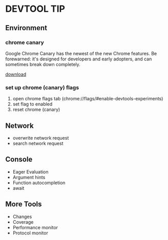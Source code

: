 # DEVTOOL TIP



## Environment


### chrome canary
Google Chrome Canary has the newest of the new Chrome features.
Be forewarned: it's designed for developers and early adopters, and can sometimes break down completely.

[download](https://www.google.com/chrome/browser/canary.html)


### set up chrome (canary) flags
1. open chrome flags tab (chrome://flags/#enable-devtools-experiments)
2. set flag to enabled
3. reset chrome (canary)



## Network

* overwrite network request
* search network request




## Console

* Eager Evaluation
* Argument hints
* Function autocompletion
* await




## More Tools

* Changes
* Coverage
* Performance monitor
* Protocol monitor